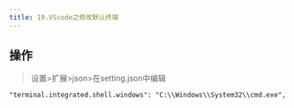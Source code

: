 ```yaml
---
title: 19.VScode之修改默认终端
---
```


## 操作

> 设置>扩展>json>在setting.json中编辑

```shell
"terminal.integrated.shell.windows": "C:\\Windows\\System32\\cmd.exe",
```
